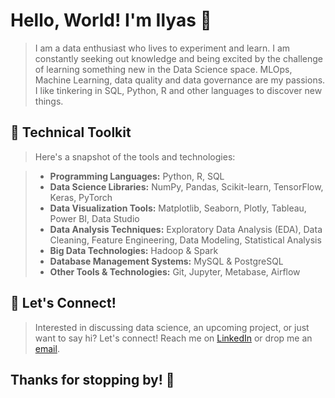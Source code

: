 # Hello, World! I'm Ilyas 👋

>I am a data enthusiast who lives to experiment and learn. I am constantly seeking out knowledge and being excited by the challenge of learning something new in the Data Science space. MLOps, Machine Learning, data quality and data governance are my passions. I like tinkering in SQL, Python, R and other languages to discover new things. 

## 🚀 Technical Toolkit 

>Here's a snapshot of the tools and technologies:

>- **Programming Languages:** Python, R, SQL
>- **Data Science Libraries:** NumPy, Pandas, Scikit-learn, TensorFlow, Keras, PyTorch
>- **Data Visualization Tools:** Matplotlib, Seaborn, Plotly, Tableau, Power BI, Data Studio
>- **Data Analysis Techniques:** Exploratory Data Analysis (EDA), Data Cleaning, Feature Engineering, Data Modeling, Statistical Analysis
>- **Big Data Technologies:** Hadoop & Spark
>- **Database Management Systems:** MySQL & PostgreSQL
>- **Other Tools & Technologies:** Git, Jupyter, Metabase, Airflow

## 💌 Let's Connect!

>Interested in discussing data science, an upcoming project, or just want to say hi? Let's connect! Reach me on [LinkedIn](https://www.linkedin.com/in/muhamadilyas) or drop me an [email](ilyashaikall02@gmail.com).

## Thanks for stopping by! 👋
